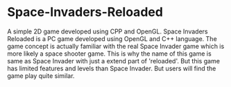 # Space-Invaders-Reloaded
A simple 2D game developed using CPP and OpenGL.
Space Invaders Reloaded is a PC game developed using OpenGL and C++  language. The game concept is actually familiar with the real Space Invader game which is more likely a space shooter game. This is why the name of this game is same as Space Invader with just a extend part of 'reloaded'. But this game has limited features and levels than Space Invader.  But users will find the game play quite similar.

